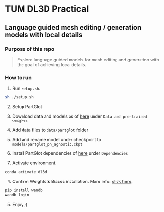 # TUM DL3D Practical
## Language guided mesh editing / generation models with local details

### Purpose of this repo

> Explore language guided models for mesh editing and generation with the goal of achieving local details. 

### How to run

1. Run `setup.sh`.

```bash
sh ./setup.sh
```

2. Setup PartGlot 

1. Download data and models as of [here](Baselines/PartGlot/README.md) under `Data and pre-trained weights`
2. Add data files to `data/partglot` folder
3. Add and rename model under checkpoint to `models/partglot_pn_agnostic.ckpt`
4. Install PartGlot dependencies of [here](Baselines/PartGlot/README.md) under `Dependencies`

3. Activate environment.

```bash
conda activate dl3d
```

4. Confirm Weights & Biases installation. More info: [click here](https://wandb.ai/quickstart/pytorch).

```bash
pip install wandb
wandb login
```

5. Enjoy ;)

